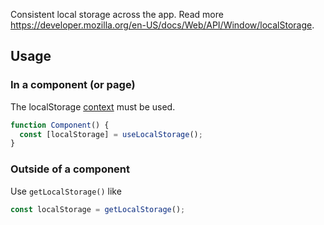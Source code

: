 Consistent local storage across the app. Read more https://developer.mozilla.org/en-US/docs/Web/API/Window/localStorage.

## Usage

### In a component (or page)

The localStorage [context](https://www.solidjs.com/tutorial/stores_context) must be used.

```ts
function Component() {
  const [localStorage] = useLocalStorage();
}
```

### Outside of a component

Use `getLocalStorage()` like

```ts
const localStorage = getLocalStorage();
```
